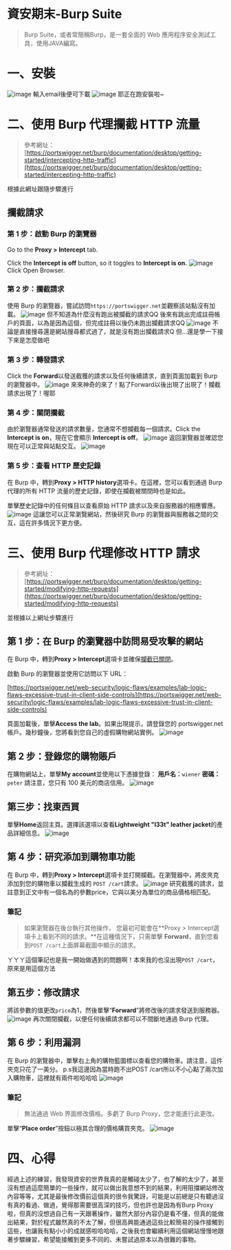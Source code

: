 # 資安期末-Burp Suite

> Burp Suite，或者常簡稱Burp，是一套全面的 Web 應用程序安全測試工具，使用JAVA編寫。
> 

# 一、安裝
![image](https://user-images.githubusercontent.com/105283235/173318818-9fa4592b-1479-4ad4-aacd-fd28fd1cc1fe.png)
輸入email後便可下載
![image](https://user-images.githubusercontent.com/105283235/173319171-38409827-c9b3-4cb9-b1a3-ab75d999d0c1.png)
耶正在跑安裝啦~

# 二、****使用 Burp 代理攔截 HTTP 流量****
> 參考網址：[https://portswigger.net/burp/documentation/desktop/getting-started/intercepting-http-traffic](https://portswigger.net/burp/documentation/desktop/getting-started/intercepting-http-traffic)
> 

根據此網址跟隨步驟進行
## ****攔截請求****

### ****第 1 步：啟動 Burp 的瀏覽器****

Go to the **Proxy > Intercept** tab.

Click the **Intercept is off** button, so it toggles to **Intercept is on.**
![image](https://user-images.githubusercontent.com/105283235/173320445-be6b57d5-9234-4606-afdc-481924eaec08.png)
Click Open Browser.

### ****第 2 步：攔截請求****

使用 Burp 的瀏覽器，嘗試訪問`https://portswigger.net`並觀察該站點沒有加載。
![image](https://user-images.githubusercontent.com/105283235/173322362-ee348e69-24de-4bed-bbac-d240f0445a99.png)
但不知道為什麼沒有跑出被攔截的請求QQ
後來有跳出完成註冊帳戶的頁面，以為是因為這個，但完成註冊以後仍未跑出攔截請求QQ
![image](https://user-images.githubusercontent.com/105283235/173326375-681bb08b-4161-45cd-a835-adf957638527.png)
不論是直接搜尋還是網站搜尋都式過了，就是沒有跑出攔截請求Q
但...還是學一下接下來是怎麼做吧

### ****第 3 步：轉發請求****

Click the **Forward**以發送截獲的請求以及任何後續請求，直到頁面加載到 Burp 的瀏覽器中。
![image](https://user-images.githubusercontent.com/105283235/173326221-6dc3789e-a17f-4507-889e-3e361db4762e.png)
來來神奇的來了！點了Forward以後出現了出現了！攔截請求出現了！喔耶

### **第 4 步：關閉攔截**

由於瀏覽器通常發送的請求數量，您通常不想攔截每一個請求。Click the **Intercept is on**，現在它會顯示 **Intercept is off**。
![image](https://user-images.githubusercontent.com/105283235/173326749-9f2fd535-6c5f-4ad6-94ae-9260bd00c5bd.png)
返回瀏覽器並確認您現在可以正常與站點交互。
![image](https://user-images.githubusercontent.com/105283235/173327157-69c87282-30d9-4f46-86dc-0ed64ea7ee0f.png)

### **第 5 步：查看 HTTP 歷史記錄**

在 Burp 中，轉到**Proxy > HTTP history**選項卡。在這裡，您可以看到通過 Burp 代理的所有 HTTP 流量的歷史記錄，即使在攔截被關閉時也是如此。

單擊歷史記錄中的任何條目以查看原始 HTTP 請求以及來自服務器的相應響應。
![image](https://user-images.githubusercontent.com/105283235/173327053-e5be723b-0523-400d-9bb1-98aa62a2e218.png)
這讓您可以正常瀏覽網站，然後研究 Burp 的瀏覽器與服務器之間的交互，這在許多情況下更方便。

# 三、****使用 Burp 代理修改 HTTP 請求****
> 參考網址：[https://portswigger.net/burp/documentation/desktop/getting-started/modifying-http-requests](https://portswigger.net/burp/documentation/desktop/getting-started/modifying-http-requests)
> 

並根據以上網址步驟進行

## **第 1 步：在 Burp 的瀏覽器中訪問易受攻擊的網站**

在 Burp 中，轉到**Proxy > Intercept**選項卡並確保[攔截已關閉](https://portswigger.net/burp/documentation/desktop/tools/proxy/intercept#controls)。

啟動 Burp 的瀏覽器並使用它訪問以下 URL：

[https://portswigger.net/web-security/logic-flaws/examples/lab-logic-flaws-excessive-trust-in-client-side-controls](https://portswigger.net/web-security/logic-flaws/examples/lab-logic-flaws-excessive-trust-in-client-side-controls)

頁面加載後，單擊**Access the lab**。如果出現提示，請登錄您的 portswigger.net 帳戶。幾秒鐘後，您將看到您自己的虛假購物網站實例。
![image](https://user-images.githubusercontent.com/105283235/173329835-544b087b-2ed9-46b5-b948-3a2be096c6b7.png)

## **第 2 步：登錄您的購物賬戶**

在購物網站上，單擊**My account**並使用以下憑據登錄：
**用戶名：**`wiener`
**密碼：**`peter`
請注意，您只有 100 美元的商店信用。
![image](https://user-images.githubusercontent.com/105283235/173330479-d529b64c-594c-4edb-a4e5-5464433168e6.png)

## **第三步：找東西買**

單擊**Home**返回主頁。選擇該選項以查看**Lightweight "l33t" leather jacket**的產品詳細信息。
![image](https://user-images.githubusercontent.com/105283235/173330953-fc62795e-2ee3-4342-99bc-b63ae9e1c568.png)

## **第 4 步：研究添加到購物車功能**

在 Burp 中，轉到**Proxy > Intercept**選項卡並打開攔截。在瀏覽器中，將皮夾克添加到您的購物車以攔截生成的 `POST /cart`請求。
![image](https://user-images.githubusercontent.com/105283235/173331736-f2d84a8f-a0a2-488a-b17f-4a9f22f87c8d.png)
研究截獲的請求，並註意到正文中有一個名為的參數price，它與以美分為單位的商品價格相匹配。
### **筆記**

> 如果瀏覽器在後台執行其他操作， 您最初可能會在**Proxy > Intercept選項卡上看到不同的請求。**在這種情況下，只需單擊 **Forward**，直到您看到`POST /cart`上面屏幕截圖中顯示的請求。
> 

ㄚㄚㄚ這個筆記也是我一開始做遇到的問題啊！本來我的也沒出現`POST /cart`，原來是用這個方法

## **第五步：修改請求**

將該參數的值更改`price`為1，然後單擊“**Forward**”將修改後的請求發送到服務器。
![image](https://user-images.githubusercontent.com/105283235/173332513-aeba886e-492a-464a-90e4-56d93d1d8527.png)
再次關閉攔截，以便任何後續請求都可以不間斷地通過 Burp 代理。

## **第 6 步：利用漏洞**

在 Burp 的瀏覽器中，單擊右上角的購物籃圖標以查看您的購物車。請注意，這件夾克只花了一美分。
p.s我這邊因為當時跑不出POST /cart所以不小心點了兩次加入購物車，這裡就有兩件啦哈哈哈
![image](https://user-images.githubusercontent.com/105283235/173333207-d1d9e503-77c7-4950-9a2b-7081bf4aa64b.png)
### **筆記**

> 無法通過 Web 界面修改價格。多虧了 Burp Proxy，您才能進行此更改。
> 

單擊“**Place order**”按鈕以極其合理的價格購買夾克。
![image](https://user-images.githubusercontent.com/105283235/173332735-6a86b111-c1d5-470c-9cdf-47cb65bc3293.png)

# 四、心得

經過上述的練習，我發現資安的世界我真的是觸碰太少了，也了解的太少了，甚至沒有想過這麼簡單的一些操作，就可以做出我意想不到的結果，利用阻擋網站修改內容等等，尤其是最後修改價前這個真的很令我驚訝，可能是以前總是只有聽過沒有真的看過、做過，覺得那需要很高深的技巧，但也許也是因為有Burp Proxy啦，但真的沒想過自己有一天跟著操作，雖然大部分內容仍是看不懂，但真的能做出結果，對於程式雖然真的不太了解，但很高興能通過這些比較簡易的操作接觸到這些，也讓我有點小小的成就感啦哈哈哈，之後我也會繼續利用這個網站慢慢地跟著步驟練習，希望能接觸到更多不同的、未嘗試過原本以為很難的事物。
